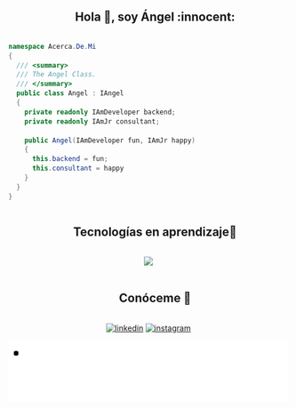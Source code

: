 
<div id="user-content-toc">
  <ul align="center">
    <summary><h2 style="display: inline-block">Hola 👋, soy Ángel :innocent:</h2></summary>
  </ul>
</div>

```csharp
namespace Acerca.De.Mi
{
  /// <summary>
  /// The Angel Class.
  /// </summary>
  public class Angel : IAngel
  {
    private readonly IAmDeveloper backend;
    private readonly IAmJr consultant;

    public Angel(IAmDeveloper fun, IAmJr happy)
    {
      this.backend = fun;
      this.consultant = happy
    }
  }
}
```

<div id="user-content-toc">
  <ul align="center">
    <summary><h2 style="display: inline-block">Tecnologías en aprendizaje🔭</h2></summary>
  </ul>
</div>
<p align="center">
  <a href="https://skillicons.dev">
    <img src="https://skillicons.dev/icons?i=git,aws,docker,kubernetes,dotnet,cs,mysql,redis,github,linux,md,postman,py,visualstudio,kafka,latex&perline=21" />
  </a>
</p>

<div id="user-content-toc">
  <ul align="center">
    <summary><h2 style="display: inline-block">Conóceme 🤝</h2></summary>
  </ul>
</div>

<p align="center">
<a href="https://www.linkedin.com/in/miguel-mondrag%C3%B3n-655907201/" target="blank"><img align="center" src="https://skillicons.dev/icons?i=linkedin" alt="linkedin" height="50" width="50" /></a>
<a href="https://www.instagram.com/charmino_angel/" target="blank"><img align="center" src="https://skillicons.dev/icons?i=instagram" alt="instagram" height="50" width="50" /></a>  
</p>

<div align="center">
  <img  src="https://github.com/4NGEL1/4NGEL1/blob/main/snake.svg"
       alt="snake" /></a>
</div>

<!--
**4NGEL1/4NGEL1** is a ✨ _special_ ✨ repository because its `README.md` (this file) appears on your GitHub profile.

Here are some ideas to get you started:

- 🔭 I’m currently working on ...
- 🌱 I’m currently learning ...
- 👯 I’m looking to collaborate on ...
- 🤔 I’m looking for help with ...
- 💬 Ask me about ...
- 📫 How to reach me: ...
- 😄 Pronouns: ...
- ⚡ Fun fact: ...
-->
